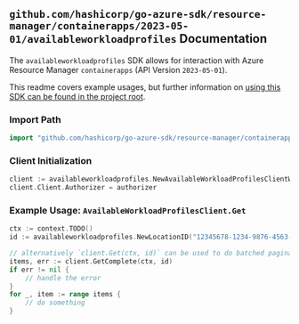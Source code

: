 
## `github.com/hashicorp/go-azure-sdk/resource-manager/containerapps/2023-05-01/availableworkloadprofiles` Documentation

The `availableworkloadprofiles` SDK allows for interaction with Azure Resource Manager `containerapps` (API Version `2023-05-01`).

This readme covers example usages, but further information on [using this SDK can be found in the project root](https://github.com/hashicorp/go-azure-sdk/tree/main/docs).

### Import Path

```go
import "github.com/hashicorp/go-azure-sdk/resource-manager/containerapps/2023-05-01/availableworkloadprofiles"
```


### Client Initialization

```go
client := availableworkloadprofiles.NewAvailableWorkloadProfilesClientWithBaseURI("https://management.azure.com")
client.Client.Authorizer = authorizer
```


### Example Usage: `AvailableWorkloadProfilesClient.Get`

```go
ctx := context.TODO()
id := availableworkloadprofiles.NewLocationID("12345678-1234-9876-4563-123456789012", "locationName")

// alternatively `client.Get(ctx, id)` can be used to do batched pagination
items, err := client.GetComplete(ctx, id)
if err != nil {
	// handle the error
}
for _, item := range items {
	// do something
}
```
